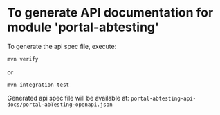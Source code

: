 # To generate API documentation for module 'portal-abtesting'

To generate the api spec file, execute:
```java
mvn verify
```
or
```java
mvn integration-test
```
Generated api spec file will be available at:
`portal-abtesting-api-docs/portal-abTesting-openapi.json`
